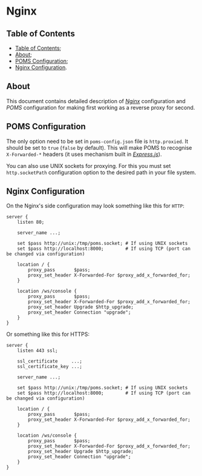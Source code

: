 # Nginx

## Table of Contents

- [Table of Contents](#table-of-contents);
- [About](#about);
- [POMS Configuration](#poms-configuration);
- [Nginx Configuration](#nginx-configuration).

## About

This document contains detailed description of [_Nginx_](https://nginx.org/) configuration
and _POMS_ configuration for making first working as a reverse proxy for second.

## POMS Configuration

The only option need to be set in `poms-config.json` file is `http.proxied`. It should be
set to `true` (`false` by default). This will make POMS to recognise `X-Forwarded-*` headers
(it uses mechanism built in [_Express.js_](https://expressjs.com/)).

You can also use UNIX sockets for proxying. For this you must set `http.socketPath` configuration
option to the desired path in your file system.

## Nginx Configuration

On the Nginx's side configuration may look something like this for `HTTP`:

```nginx
server {
    listen 80;

    server_name ...;

    set $pass http://unix:/tmp/poms.socket; # If using UNIX sockets
    set $pass http://localhost:8000;        # If using TCP (port can be changed via configuration)

    location / {
        proxy_pass       $pass;
        proxy_set_header X-Forwarded-For $proxy_add_x_forwarded_for;
    }

    location /ws/console {
        proxy_pass       $pass;
        proxy_set_header X-Forwarded-For $proxy_add_x_forwarded_for;
        proxy_set_header Upgrade $http_upgrade;
        proxy_set_header Connection "upgrade";
    }
}
```

Or something like this for HTTPS:

```nginx
server {
    listen 443 ssl;

    ssl_certificate     ...;
    ssl_certificate_key ...;

    server_name ...;

    set $pass http://unix:/tmp/poms.socket; # If using UNIX sockets
    set $pass http://localhost:8000;        # If using TCP (port can be changed via configuration)

    location / {
        proxy_pass       $pass;
        proxy_set_header X-Forwarded-For $proxy_add_x_forwarded_for;
    }

    location /ws/console {
        proxy_pass       $pass;
        proxy_set_header X-Forwarded-For $proxy_add_x_forwarded_for;
        proxy_set_header Upgrade $http_upgrade;
        proxy_set_header Connection "upgrade";
    }
}
```
